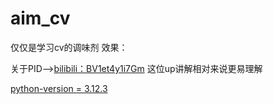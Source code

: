 # aim_cv

仅仅是学习cv的调味剂
效果：

关于PID-->[bilibili：BV1et4y1i7Gm](https://www.bilibili.com/video/BV1et4y1i7Gm/ "哔哩哔哩")
这位up讲解相对来说更易理解

<u>python-version = 3.12.3</u>
